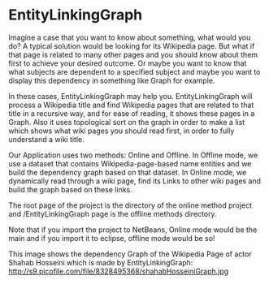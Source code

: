 # EntityLinkingGraph
Imagine a case that you want to know about something, what would you do? A typical solution would be looking for its Wikipedia page.
But what if that page is related to many other pages and you should know about them first to achieve your desired outcome.
Or maybe you want to know that what subjects are dependent to a specified subject and maybe you want to display this dependency in something like Graph for example.

In these cases, EntityLinkingGraph may help you.
EntityLinkingGraph will process a Wikipedia title and find Wikipedia pages that are related to that title in a recursive way, and for ease of reading, it shows these pages in a Graph. 
Also it uses topological sort on the graph in order to make a list which shows what wiki pages you should read first, in order to fully understand a wiki title.

Our Application uses two methods: Online and Offline.
In Offline mode, we use a dataset that contains Wikipedia-page-based name entities and we build the dependency graph based on that dataset.
In Online mode, we dynamically read through a wiki page, find its Links to other wiki pages and build the graph based on these links.

The root page of the project is the directory of the online method project and /EntityLinkingGraph page is the offline methods directory.

Note that if you import the project to NetBeans, Online mode would be the main and if you import it to eclipse, offline mode would be so!

This image shows the dependency Graph of the Wikipedia Page of actor Shahab Hosseini which is made by EntityLinkingGraph:
http://s9.picofile.com/file/8328495368/shahabHosseiniGraph.jpg
